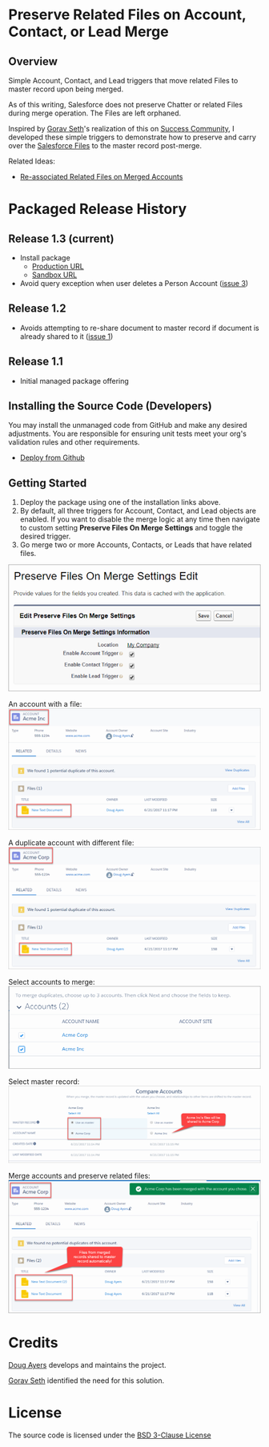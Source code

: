 Preserve Related Files on Account, Contact, or Lead Merge
=========================================================

Overview
--------

Simple Account, Contact, and Lead triggers that move related Files to master record upon being merged.

As of this writing, Salesforce does not preserve Chatter or related Files during merge operation. The Files are left orphaned.

Inspired by [Gorav Seth](https://twitter.com/goravseth)'s realization of this on [Success Community](https://success.salesforce.com/0D53A00002uKsks),
I developed these simple triggers to demonstrate how to preserve and carry over the [Salesforce Files](https://developer.salesforce.com/docs/atlas.en-us.api.meta/api/sforce_api_objects_contentdocument.htm) to the master record post-merge.

Related Ideas:
* [Re-associated Related Files on Merged Accounts](https://success.salesforce.com/ideaView?id=0873A000000E7LCQA0)


Packaged Release History
========================

Release 1.3 (current)
-----------
* Install package
  * [Production URL](https://login.salesforce.com/packaging/installPackage.apexp?p0=04tf40000008Ti2)
  * [Sandbox URL](https://test.salesforce.com/packaging/installPackage.apexp?p0=04tf40000008Ti2)
* Avoid query exception when user deletes a Person Account ([issue 3](https://github.com/DouglasCAyers/sfdc-preserve-chatter-files-on-merge/issues/3))

Release 1.2
-----------
* Avoids attempting to re-share document to master record if document is already shared to it ([issue 1](https://github.com/DouglasCAyers/sfdc-preserve-chatter-files-on-merge/issues/1))

Release 1.1
-----------
* Initial managed package offering

Installing the Source Code (Developers)
---------------------------------------

You may install the unmanaged code from GitHub and make any desired adjustments. You are responsible for ensuring unit tests meet your org's validation rules and other requirements.

* [Deploy from Github](https://githubsfdeploy.herokuapp.com)


Getting Started
---------------
1. Deploy the package using one of the installation links above.
2. By default, all three triggers for Account, Contact, and Lead objects are enabled. If you want to disable the merge logic at any time then navigate to custom setting **Preserve Files On Merge Settings** and toggle the desired trigger.
3. Go merge two or more Accounts, Contacts, or Leads that have related files.

![screen shot](images/custom_settings.png)

An account with a file:
![screen shot](images/account1.png)

A duplicate account with different file:
![screen shot](images/account2.png)

Select accounts to merge:
![screen shot](images/merge1.png)

Select master record:
![screen shot](images/merge2.png)

Merge accounts and preserve related files:
![screen shot](images/merge3.png)


Credits
=======

[Doug Ayers](https://douglascayers.com) develops and maintains the project.

[Gorav Seth](https://success.salesforce.com/0D53A00002uKsks) identified the need for this solution. 


License
=======

The source code is licensed under the [BSD 3-Clause License](LICENSE)